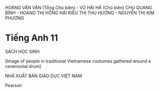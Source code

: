 HOÀNG VĂN VĂN (Tổng Chủ biên) - VŨ HẢI HÀ (Chủ biên)
CHU QUANG BÌNH - HOÀNG THỊ HỒNG HẢI
KIỀU THỊ THU HƯƠNG - NGUYỄN THỊ KIM PHƯƠNG

# Tiếng Anh 11

SÁCH HỌC SINH

[Image of people in traditional Vietnamese costumes gathered around a ceremonial drum]

NHÀ XUẤT BẢN GIÁO DỤC VIỆT NAM

Pearson